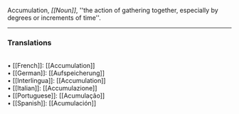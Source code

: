 Accumulation, <i>[[Noun]]</i>, ''the action of gathering together, especially by degrees or increments of time''. 
<HR> <P> <H3>Translations</H3>
<BR>• [[French]]: [[Accumulation]]
<BR>• [[German]]: [[Aufspeicherung]]
<BR>• [[Interlingua]]: [[Accumulation]]
<BR>• [[Italian]]: [[Accumulazione]]
<BR>• [[Portuguese]]: [[Acumulação]]
<BR>• [[Spanish]]: [[Acumulación]]
<BR>